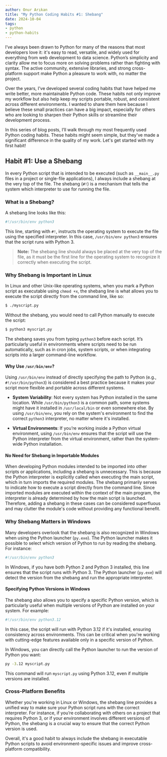 ```yaml
---
author: Onur Arıkan
title: "My Python Coding Habits #1: Shebang"
date: 2024-10-04
tags: 
- python
- python-habits
---
```


I’ve always been drawn to Python for many of the reasons that most developers love it: it's easy to read, versatile, and widely used for everything from web development to data science. Python’s simplicity and clarity allow me to focus more on solving problems rather than fighting with syntax. The active community, extensive libraries, and strong cross-platform support make Python a pleasure to work with, no matter the project.

Over the years, I’ve developed several coding habits that have helped me write better, more maintainable Python code. These habits not only improve my workflow but also help keep my scripts portable, robust, and consistent across different environments. I wanted to share them here because I believe these small practices can have a big impact, especially for others who are looking to sharpen their Python skills or streamline their development process.

In this series of blog posts, I’ll walk through my most frequently used Python coding habits. These habits might seem simple, but they've made a significant difference in the quality of my work. Let's get started with my first habit!

## Habit #1: Use a Shebang

In every Python script that is intended to be executed (such as `__main__.py` files in a project or single-file applications), I always include a shebang at the very top of the file. The shebang (`#!`) is a mechanism that tells the system which interpreter to use for running the file. 

### What is a Shebang?

A shebang line looks like this:

```python
#!/usr/bin/env python3
```

This line, starting with `#!`, instructs the operating system to execute the file using the specified interpreter. In this case, `/usr/bin/env python3` ensures that the script runs with Python 3.

> **Note:** The shebang line should always be placed at the very top of the file, as it must be the first line for the operating system to recognize it correctly when executing the script.

### Why Shebang is Important in Linux

In Linux and other Unix-like operating systems, when you mark a Python script as executable using `chmod +x`, the shebang line is what allows you to execute the script directly from the command line, like so:

```bash
$ ./myscript.py
```

Without the shebang, you would need to call Python manually to execute the script:

```bash
$ python3 myscript.py
```

The shebang saves you from typing `python3` before each script. It’s particularly useful in environments where scripts need to be run automatically, such as in cron jobs, system scripts, or when integrating scripts into a larger command-line workflow.

#### Why Use `/usr/bin/env`?

Using `/usr/bin/env` instead of directly specifying the path to Python (e.g., `#!/usr/bin/python3`) is considered a best practice because it makes your script more flexible and portable across different systems.

- **System Variability**: Not every system has Python installed in the same location. While `/usr/bin/python3` is a common path, some systems might have it installed in `/usr/local/bin` or even somewhere else. By using `/usr/bin/env`, you rely on the system's environment to find the correct `python3` interpreter, no matter where it's installed.

- **Virtual Environments**: If you’re working inside a Python virtual environment, using `/usr/bin/env` ensures that the script will use the Python interpreter from the virtual environment, rather than the system-wide Python installation.

#### No Need for Shebang in Importable Modules

When developing Python modules intended to be imported into other scripts or applications, including a shebang is unnecessary. This is because the Python interpreter is explicitly called when executing the main script, which in turn imports the required modules. The shebang primarily serves to indicate how to execute a script directly from the command line. Since imported modules are executed within the context of the main program, the interpreter is already determined by how the main script is launched. Therefore, adding a shebang in these cases can be considered superfluous and may clutter the module's code without providing any functional benefit.

### Why Shebang Matters in Windows

Many developers overlook that the shebang is also recognized in Windows when using the Python launcher (`py.exe`). The Python launcher makes it possible to select which version of Python to run by reading the shebang. For instance:

```python
#!/usr/bin/env python3
```

In Windows, if you have both Python 2 and Python 3 installed, this line ensures that the script runs with Python 3. The Python launcher (`py.exe`) will detect the version from the shebang and run the appropriate interpreter.

#### Specifying Python Versions in Windows

The shebang also allows you to specify a specific Python version, which is particularly useful when multiple versions of Python are installed on your system. For example:

```python
#!/usr/bin/env python3.12
```

In this case, the script will run with Python 3.12 if it's installed, ensuring consistency across environments. This can be critical when you're working with cutting-edge features available only in a specific version of Python.

In Windows, you can directly call the Python launcher to run the version of Python you want:

```cmd
py -3.12 myscript.py
```

This command will run `myscript.py` using Python 3.12, even if multiple versions are installed.

### Cross-Platform Benefits

Whether you're working in Linux or Windows, the shebang line provides a unified way to make sure your Python script runs with the correct interpreter. For instance, if you’re collaborating with others on a project that requires Python 3, or if your environment involves different versions of Python, the shebang is a crucial way to ensure that the correct Python version is used.

Overall, it's a good habit to always include the shebang in executable Python scripts to avoid environment-specific issues and improve cross-platform compatibility.
